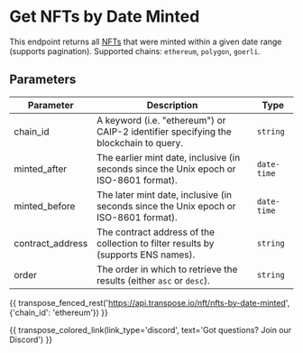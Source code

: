 # Get NFTs by Date Minted

This endpoint returns all [NFTs](../models/nft_model.md) that were minted within a given date range (supports pagination). Supported chains: `ethereum`, `polygon`, `goerli`.

## Parameters
| Parameter     | Description                                                                          | Type     | 
|---------------|--------------------------------------------------------------------------------------|----------|
| chain_id      | A keyword (i.e. "ethereum") or CAIP-2 identifier specifying the blockchain to query. | `string` | 
| minted_after | The earlier mint date, inclusive (in seconds since the Unix epoch or ISO-8601 format).   | `date-time` | 
| minted_before | The later mint date, inclusive (in seconds since the Unix epoch or ISO-8601 format).   | `date-time` | 
| contract_address | The contract address of the collection to filter results by (supports ENS names).   | `string` | 
| order | The order in which to retrieve the results (either `asc` or `desc`).   | `string` | 

{{ transpose_fenced_rest('https://api.transpose.io/nft/nfts-by-date-minted', {'chain_id': 'ethereum'}) }}

{{ transpose_colored_link(link_type='discord', text='Got questions?  Join our Discord') }}
